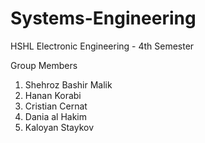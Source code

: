 # Systems-Engineering

HSHL Electronic Engineering - 4th Semester

Group Members

1) Shehroz Bashir Malik
2) Hanan Korabi
3) Cristian Cernat
4) Dania al Hakim
5) Kaloyan Staykov
